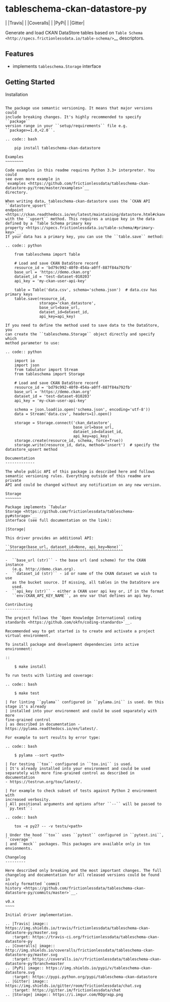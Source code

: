 tableschema-ckan-datastore-py
=============================

| |Travis|
| |Coveralls|
| |PyPi|
| |Gitter|

Generate and load CKAN DataStore tables based on `Table
Schema <http://specs.frictionlessdata.io/table-schema/>`__ descriptors.

Features
--------

-  implements ``tableschema.Storage`` interface

Getting Started
---------------

Installation
~~~~~~~~~~~~

The package use semantic versioning. It means that major versions could
include breaking changes. It's highly recommended to specify ``package``
version range in your ``setup/requirements`` file e.g.
``package>=1.0,<2.0``.

.. code:: bash

    pip install tableschema-ckan-datastore

Examples
~~~~~~~~

Code examples in this readme requires Python 3.3+ interpreter. You could
see even more example in
`examples <https://github.com/frictionlessdata/tableschema-ckan-datastore-py/tree/master/examples>`__
directory.

When writing data, tableschema-ckan-datastore uses the `CKAN API
``datastore_upsert``
endpoint <https://ckan.readthedocs.io/en/latest/maintaining/datastore.html#ckanext.datastore.logic.action.datastore_upsert>`__
with the ``upsert`` method. This requires a unique key in the data
defined by a `Table Schema primary key
property <https://specs.frictionlessdata.io/table-schema/#primary-key>`__.
If your data has a primary key, you can use the ``table.save`` method:

.. code:: python

    from tableschema import Table

    # Load and save CKAN DataStore record
    resource_id = 'bd79c992-40f0-454a-a0ff-887f84a792fb'
    base_url = 'https://demo.ckan.org'
    dataset_id = 'test-dataset-010203'
    api_key = 'my-ckan-user-api-key'

    table = Table('data.csv', schema='schema.json')  # data.csv has primary keys
    table.save(resource_id,
               storage='ckan_datastore',
               base_url=base_url,
               dataset_id=dataset_id,
               api_key=api_key)

If you need to define the method used to save data to the DataStore, you
can create the ``tableschema.Storage`` object directly and specify which
method parameter to use:

.. code:: python

    import io
    import json
    from tabulator import Stream
    from tableschema import Storage

    # Load and save CKAN DataStore record
    resource_id = 'bd79c992-40f0-454a-a0ff-887f84a792fb'
    base_url = 'https://demo.ckan.org'
    dataset_id = 'test-dataset-010203'
    api_key = 'my-ckan-user-api-key'

    schema = json.load(io.open('schema.json', encoding='utf-8'))
    data = Stream('data.csv', headers=1).open()

    storage = Storage.connect('ckan_datastore',
                              base_url=base_url,
                              dataset_id=dataset_id,
                              api_key=api_key)
    storage.create(resource_id, schema, force=True))
    storage.write(resource_id, data, method='insert')  # specify the datastore_upsert method

Documentation
-------------

The whole public API of this package is described here and follows
semantic versioning rules. Everything outside of this readme are private
API and could be changed without any notification on any new version.

Storage
~~~~~~~

Package implements `Tabular
Storage <https://github.com/frictionlessdata/tableschema-py#storage>`__
interface (see full documentation on the link):

|Storage|

This driver provides an additional API:

``Storage(base_url, dataset_id=None, api_key=None)``
^^^^^^^^^^^^^^^^^^^^^^^^^^^^^^^^^^^^^^^^^^^^^^^^^^^^

-  ``base_url (str)`` - the base url (and scheme) for the CKAN instance
   (e.g. http://demo.ckan.org).
-  ``dataset_id (str)`` - id or name of the CKAN dataset we wish to use
   as the bucket source. If missing, all tables in the DataStore are
   used.
-  ``api_key (str)`` - either a CKAN user api key or, if in the format
   ``env:CKAN_API_KEY_NAME``, an env var that defines an api key.

Contributing
------------

The project follows the `Open Knowledge International coding
standards <https://github.com/okfn/coding-standards>`__.

Recommended way to get started is to create and activate a project
virtual environment.

To install package and development dependencies into active environment:

::

    $ make install

To run tests with linting and coverage:

.. code:: bash

    $ make test

| For linting ``pylama`` configured in ``pylama.ini`` is used. On this
stage it's already
| installed into your environment and could be used separately with more
fine-grained control
| as described in documentation -
https://pylama.readthedocs.io/en/latest/.

For example to sort results by error type:

.. code:: bash

    $ pylama --sort <path>

| For testing ``tox`` configured in ``tox.ini`` is used.
| It's already installed into your environment and could be used
separately with more fine-grained control as described in documentation
- https://testrun.org/tox/latest/.

| For example to check subset of tests against Python 2 environment with
increased verbosity.
| All positional arguments and options after ``--`` will be passed to
``py.test``:

.. code:: bash

    tox -e py27 -- -v tests/<path>

| Under the hood ``tox`` uses ``pytest`` configured in ``pytest.ini``,
``coverage``
| and ``mock`` packages. This packages are available only in tox
envionments.

Changelog
---------

Here described only breaking and the most important changes. The full
changelog and documentation for all released versions could be found in
nicely formatted `commit
history <https://github.com/frictionlessdata/tableschema-ckan-datastore-py/commits/master>`__.

v0.x
~~~~

Initial driver implementation.

.. |Travis| image:: https://img.shields.io/travis/frictionlessdata/tableschema-ckan-datastore-py/master.svg
   :target: https://travis-ci.org/frictionlessdata/tableschema-ckan-datastore-py
.. |Coveralls| image:: http://img.shields.io/coveralls/frictionlessdata/tableschema-ckan-datastore-py/master.svg
   :target: https://coveralls.io/r/frictionlessdata/tableschema-ckan-datastore-py?branch=master
.. |PyPi| image:: https://img.shields.io/pypi/v/tableschema-ckan-datastore.svg
   :target: https://pypi.python.org/pypi/tableschema-ckan-datastore
.. |Gitter| image:: https://img.shields.io/gitter/room/frictionlessdata/chat.svg
   :target: https://gitter.im/frictionlessdata/chat
.. |Storage| image:: https://i.imgur.com/RQgrxqp.png
